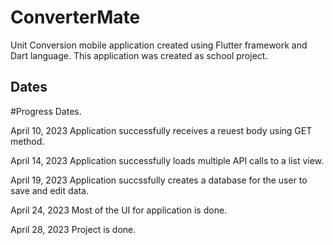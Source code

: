# ConverterMate

Unit Conversion mobile application created using Flutter framework and Dart language.
This application was created as school project. 


## Dates

#Progress Dates. 

April 10, 2023
Application successfully receives a reuest body using GET method.

April 14, 2023
Application successfully loads multiple API calls to a list view.

April 19, 2023
Application succssfully creates a database for the user to save and edit data. 

April 24, 2023
Most of the UI for application is done.

April 28, 2023
Project is done.
